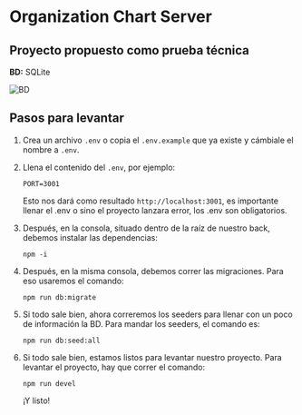 # Organization Chart Server

## Proyecto propuesto como prueba técnica

**BD:** SQLite

![BD](https://i.ibb.co/KjpGVQFr/BD.png)

## Pasos para levantar

1. Crea un archivo `.env` o copia el `.env.example` que ya existe y cámbiale el nombre a `.env`.
2. Llena el contenido del `.env`, por ejemplo:

   ```
   PORT=3001
   ```

   Esto nos dará como resultado `http://localhost:3001`, es importante llenar el .env o sino el proyecto lanzara error, los .env son obligatorios.

3. Después, en la consola, situado dentro de la raíz de nuestro back, debemos instalar las dependencias:

   ```
   npm -i
   ```

4. Después, en la misma consola, debemos correr las migraciones. Para eso usaremos el comando:

   ```
   npm run db:migrate
   ```

5. Si todo sale bien, ahora correremos los seeders para llenar con un poco de información la BD. Para mandar los seeders, el comando es:

   ```
   npm run db:seed:all
   ```

6. Si todo sale bien, estamos listos para levantar nuestro proyecto. Para levantar el proyecto, hay que correr el comando:
   ```
   npm run devel
   ```
   ¡Y listo!
